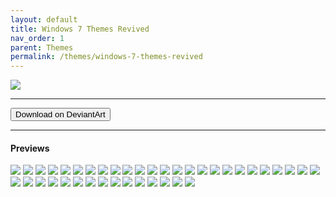 ```yaml
---
layout: default
title: Windows 7 Themes Revived
nav_order: 1
parent: Themes
permalink: /themes/windows-7-themes-revived
---
```


<img src="https://images-wixmp-ed30a86b8c4ca887773594c2.wixmp.com/i/836bd001-fc1e-41ac-8fce-917bee5d1f0e/dino2ml-ee84d62e-9ad3-4dbe-a5f3-62c414afec6e.png/v1/fill/w_1200,h_557,q_80,strp/windows_7_themes_revived_by_og_nimbi_dino2ml-fullview.jpg" />
<hr />
<a href="https://www.deviantart.com/og-nimbi/art/Windows-7-Themes-Revived-1128145485" target="_blank">
  <button type="button" name="button" class="btn">Download on DeviantArt</button></a>
<hr />

<h4>Previews</h4>
<div class="container">
  <img src="../assets/PreviewImages/Windows-7-Themes-Revived/Home Premium.png" class="border">
  <img src="../assets/PreviewImages/Windows-7-Themes-Revived/Professional.png" class="border">
  <img src="../assets/PreviewImages/Windows-7-Themes-Revived/Ultimate.png" class="border">
  <img src="../assets/PreviewImages/Windows-7-Themes-Revived/Nature.png" class="border">
  <img src="../assets/PreviewImages/Windows-7-Themes-Revived/Landscapes.png" class="border">
  <img src="../assets/PreviewImages/Windows-7-Themes-Revived/Scenes.png" class="border">
  <img src="../assets/PreviewImages/Windows-7-Themes-Revived/Characters.png" class="border">
  <img src="../assets/PreviewImages/Windows-7-Themes-Revived/Architecture.png" class="border">
  <img src="../assets/PreviewImages/Windows-7-Themes-Revived/Windows 7 Classic.png" class="border">
  <img src="../assets/PreviewImages/Windows-7-Themes-Revived/Australia.png" class="border">
  <img src="../assets/PreviewImages/Windows-7-Themes-Revived/Brazil.png" class="border">
  <img src="../assets/PreviewImages/Windows-7-Themes-Revived/Canada.png" class="border">
  <img src="../assets/PreviewImages/Windows-7-Themes-Revived/China.png" class="border">
  <img src="../assets/PreviewImages/Windows-7-Themes-Revived/France.png" class="border">
  <img src="../assets/PreviewImages/Windows-7-Themes-Revived/Germany.png" class="border">
  <img src="../assets/PreviewImages/Windows-7-Themes-Revived/India.png" class="border">
  <img src="../assets/PreviewImages/Windows-7-Themes-Revived/Italy.png" class="border">
  <img src="../assets/PreviewImages/Windows-7-Themes-Revived/Japan.png" class="border">
  <img src="../assets/PreviewImages/Windows-7-Themes-Revived/Korea.png" class="border">
  <img src="../assets/PreviewImages/Windows-7-Themes-Revived/Mexico.png" class="border">
  <img src="../assets/PreviewImages/Windows-7-Themes-Revived/Poland.png" class="border">
  <img src="../assets/PreviewImages/Windows-7-Themes-Revived/Russia.png" class="border">
  <img src="../assets/PreviewImages/Windows-7-Themes-Revived/South Africa.png" class="border">
  <img src="../assets/PreviewImages/Windows-7-Themes-Revived/Spain.png" class="border">
  <img src="../assets/PreviewImages/Windows-7-Themes-Revived/Taiwan.png" class="border">
  <img src="../assets/PreviewImages/Windows-7-Themes-Revived/United Kingdoms.png" class="border">
  <img src="../assets/PreviewImages/Windows-7-Themes-Revived/United States.png" class="border">
  <img src="../assets/PreviewImages/Windows-7-Themes-Revived/Ultimate Black.png" class="border">
  <img src="../assets/PreviewImages/Windows-7-Themes-Revived/Ultimate Bliss.png" class="border">
  <img src="../assets/PreviewImages/Windows-7-Themes-Revived/Ultimate Blush.png" class="border">
  <img src="../assets/PreviewImages/Windows-7-Themes-Revived/Ultimate Fire.png" class="border">
  <img src="../assets/PreviewImages/Windows-7-Themes-Revived/Ultimate Light.png" class="border">
  <img src="../assets/PreviewImages/Windows-7-Themes-Revived/Ultimate Lime.png" class="border">
  <img src="../assets/PreviewImages/Windows-7-Themes-Revived/Ultimate Orange.png" class="border">
  <img src="../assets/PreviewImages/Windows-7-Themes-Revived/Ultimate Ruby.png" class="border">
  <img src="../assets/PreviewImages/Windows-7-Themes-Revived/Ultimate Sea.png" class="border">
  <img src="../assets/PreviewImages/Windows-7-Themes-Revived/Ultimate Sky.png" class="border">
  <img src="../assets/PreviewImages/Windows-7-Themes-Revived/Ultimate Twilight.png" class="border">
  <img src="../assets/PreviewImages/Windows-7-Themes-Revived/Ultimate Violet.png" class="border">
  <img src="../assets/PreviewImages/Windows-7-Themes-Revived/Bullet Asylum.png" class="border">
</div>
